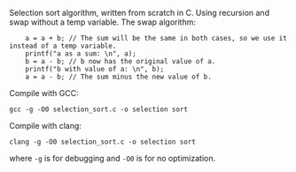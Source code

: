 Selection sort algorithm, written from scratch in C. Using recursion and swap without a temp variable.
The swap algorithm:
```
    a = a + b; // The sum will be the same in both cases, so we use it instead of a temp variable.
    printf("a as a sum: \n", a);
    b = a - b; // b now has the original value of a.
    printf("b with value of a: \n", b);
    a = a - b; // The sum minus the new value of b.
```
Compile with GCC:
```
gcc -g -O0 selection_sort.c -o selection sort
```
Compile with clang:
```
clang -g -O0 selection_sort.c -o selection sort
```
where `-g` is for debugging and `-O0` is for no optimization.
